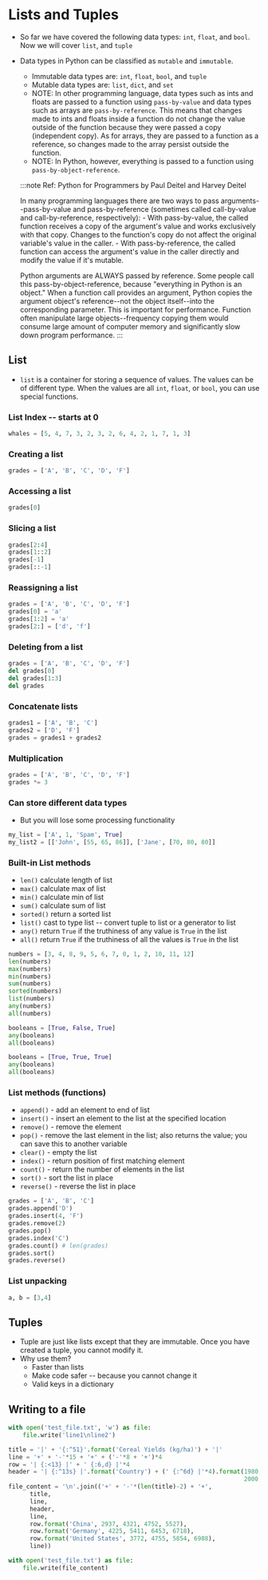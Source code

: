 # Lists and Tuples
- So far we have covered the following data types: `int`, `float`, and `bool`. Now we will
cover `list`, and `tuple` 
- Data types in Python can be classified as `mutable` and `immutable`. 
    - Immutable data types are: `int`, `float`, `bool`, and `tuple`
    - Mutable data types are: `list`, `dict`, and `set`
    - NOTE: In other programming language, data types such as ints and floats are passed to a function using `pass-by-value` and
    data types such as arrays are `pass-by-reference`. This means that changes made to ints and floats inside a function do not change the value outside of the function because they were passed a copy (independent copy). As for arrays, they are passed to a function as a reference, so changes made to the array persist outside the function. 
    - NOTE: In Python, however, everything is passed to a function using `pass-by-object-reference`.
  
    :::note
    Ref: Python for Programmers by Paul Deitel and Harvey Deitel

    In many programming languages there are two ways to pass arguments--pass-by-value
    and pass-by-reference (sometimes called call-by-value and call-by-reference, respectively):
      - With pass-by-value, the called function receives a copy of the argument's value 
      and works exclusively with that copy. Changes to the function's copy do not affect the original
      variable's value in the caller.
      - With pass-by-reference, the called function can access the argument's value in the caller
      directly and modify the value if it's mutable. 

    Python arguments are ALWAYS passed by reference. Some people call this pass-by-object-reference, 
    because "everything in Python is an object." When a function call provides an argument, Python copies
    the argument object's reference--not the object itself--into the corresponding parameter. This
    is important for performance. Function often manipulate large objects--frequency copying them would
    consume large amount of computer memory and significantly slow down program performance. 
    :::


## List
- `list` is a container for storing a sequence of values. The values can be of different type. When the values are all `int`, `float`, or `bool`, you can use special functions. 

### List Index -- starts at 0
```python
whales = [5, 4, 7, 3, 2, 3, 2, 6, 4, 2, 1, 7, 1, 3]
```

### Creating a list
```python
grades = ['A', 'B', 'C', 'D', 'F']
```

### Accessing a list
```python
grades[0]
``` 

### Slicing a list
```python
grades[2:4]
grades[1::2]
grades[-1]
grades[::-1]
```

### Reassigning a list
```python
grades = ['A', 'B', 'C', 'D', 'F']
grades[0] = 'a'
grades[1:2] = 'a'
grades[2:] = ['d', 'f']
```

### Deleting from a list
```python
grades = ['A', 'B', 'C', 'D', 'F']
del grades[0]
del grades[1:3]
del grades
```

### Concatenate lists
```python
grades1 = ['A', 'B', 'C']
grades2 = ['D', 'F']
grades = grades1 + grades2
```

### Multiplication
```python
grades = ['A', 'B', 'C', 'D', 'F']
grades *= 3

```

### Can store different data types
- But you will lose some processing functionality
```python
my_list = ['A', 1, 'Spam', True]
my_list2 = [['John', [55, 65, 86]], ['Jane', [70, 80, 80]]
```

### Built-in List methods
- `len()` calculate length of list
- `max()` calculate max of list
- `min()` calculate min of list
- `sum()` calculate sum of list
- `sorted()` return a sorted list
- `list()` cast to type list -- convert tuple to list or a generator to list
- `any()` return `True` if the truthiness of any value is `True` in the list
- `all()` return `True` if the truthiness of all the values is `True` in the list

```python
numbers = [3, 4, 8, 9, 5, 6, 7, 0, 1, 2, 10, 11, 12]
len(numbers)
max(numbers)
min(numbers)
sum(numbers)
sorted(numbers)
list(numbers)
any(numbers)
all(numbers)
```
```python
booleans = [True, False, True]
any(booleans)
all(booleans)
```

```python
booleans = [True, True, True]
any(booleans)
all(booleans)
```

### List methods (functions)
- `append()` - add an element to end of list
- `insert()` - insert an element to the list at the specified location
- `remove()` - remove the element 
- `pop()` - remove the last element in the list; also returns the value; you can save this to another variable
- `clear()` - empty the list
- `index()` - return position of first matching element
- `count()` - return the number of elements in the list
- `sort()` - sort the list in place 
- `reverse()` - reverse the list in place


```python
grades = ['A', 'B', 'C']
grades.append('D')
grades.insert(4, 'F')
grades.remove(2)
grades.pop()
grades.index('C')
grades.count() # len(grades)
grades.sort()
grades.reverse()
```

### List unpacking 
```python
a, b = [3,4]
```

## Tuples
- Tuple are just like lists except that they are immutable. Once you have created a tuple, you cannot modify it. 
- Why use them?
  - Faster than lists
  - Make code safer -- because you cannot change it
  - Valid keys in a dictionary


## Writing to a file

```python
with open('test_file.txt', 'w') as file:
    file.write('line1\nline2')
```

```python
title = '|' + '{:^51}'.format('Cereal Yields (kg/ha)') + '|'
line = '+' + '-'*15 + '+' + ('-'*8 + '+')*4
row = '| {:<13} |' + ' {:6,d} |'*4
header = '| {:^13s} |'.format('Country') + (' {:^6d} |'*4).format(1980, 1990,
                                                                  2000, 2010)
file_content = '\n'.join(('+' + '-'*(len(title)-2) + '+',
      title,
      line,
      header,
      line,
      row.format('China', 2937, 4321, 4752, 5527),
      row.format('Germany', 4225, 5411, 6453, 6718),
      row.format('United States', 3772, 4755, 5854, 6988),
      line))

with open('test_file.txt') as file:
    file.write(file_content)
```